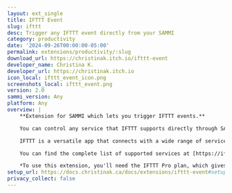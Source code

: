```yaml
---
layout: ext_single
title: IFTTT Event
slug: ifttt
desc: Trigger any IFTTT event directly from your SAMMI
category: productivity
date: '2024-09-26T00:00:00-05:00'
permalink: extensions/productivity/:slug
download_url: https://christinak.itch.io/ifttt-event
developer_name: Christina K.
developer_url: https://christinak.itch.io
icon_local: ifttt_event_icon.png
screenshots_local: ifttt_event.png
version: 2.0
sammi_version: Any
platform: Any
overview: |
    **Extension for SAMMI which lets you trigger IFTTT events.**  

    You can control any service that IFTTT supports directly through SAMMI!  

    IFTTT is a versatile app that connects with a wide range of services, including phone apps, smart devices, email, social media, and more.  

    You can find the complete list of supported services at [https://ifttt.com/services](https://ifttt.com/services).

    *To use this extension, you'll need the IFTTT Pro plan, which gives you access to features like creating up to 20 applets, using webhooks, and managing Twitter applets, among other benefits.*
setup_url: https://docs.christinak.ca/docs/extensions/ifttt-event#setup
privacy_collect: false
---
```

